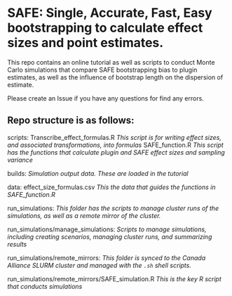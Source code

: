 # SAFE: Single, Accurate, Fast, Easy bootstrapping to calculate effect sizes and point estimates.

This repo contains an online tutorial as well as scripts to conduct Monte Carlo simulations that compare SAFE bootstrapping bias to plugin estimates, as well as the influence of bootstrap length on the dispersion of estimate.

Please create an Issue if you have any questions for find any errors.

## Repo structure is as follows:

scripts: Transcribe_effect_formulas.R *This script is for writing effect sizes, and associated transformations, into formulas* 
         SAFE_function.R *This script has the functions that calculate plugin and SAFE effect sizes and sampling variance*

builds: *Simulation output data. These are loaded in the tutorial*

data: effect_size_formulas.csv *This the data that guides the functions in SAFE_function.R*

run_simulations: *This folder has the scripts to manage cluster runs of the simulations, as well as a remote mirror of the cluster.*

run_simulations/manage_simulations: *Scripts to manage simulations, including creating scenarios, managing cluster runs, and summarizing results*

run_simulations/remote_mirrors: *This folder is synced to the Canada Alliance SLURM cluster and managed with the `.sh` shell scripts.*

run_simulations/remote_mirrors/SAFE_simulation.R *This is the key R script that conducts simulations*
                                      
